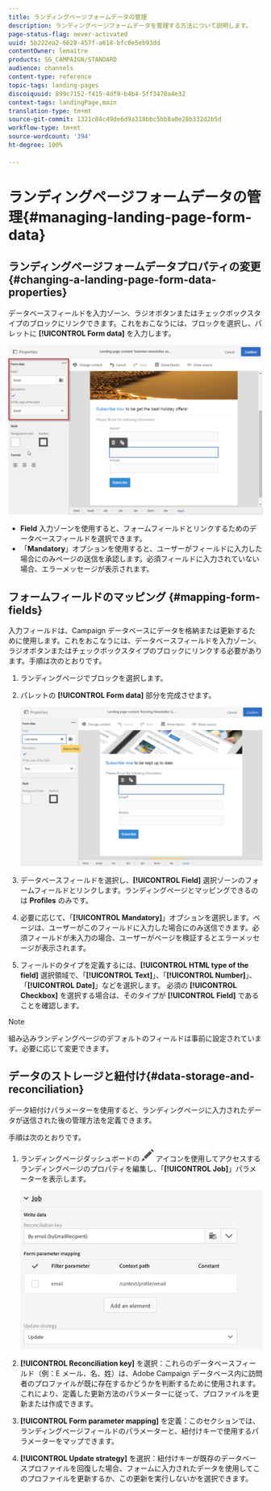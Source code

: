 ```yaml
---
title: ランディングページフォームデータの管理
description: ランディングページフォームデータを管理する方法について説明します。
page-status-flag: never-activated
uuid: 5b222ea2-6628-457f-a618-bfc0e5eb93dd
contentOwner: lemaitre
products: SG_CAMPAIGN/STANDARD
audience: channels
content-type: reference
topic-tags: landing-pages
discoiquuid: 899c7152-f415-4df9-b4b4-5ff3470a4e32
context-tags: landingPage,main
translation-type: tm+mt
source-git-commit: 1321c84c49de6d9a318bbc5bb8a0e28b332d2b5d
workflow-type: tm+mt
source-wordcount: '394'
ht-degree: 100%

---
```



# ランディングページフォームデータの管理{#managing-landing-page-form-data}

## ランディングページフォームデータプロパティの変更{#changing-a-landing-page-form-data-properties}

データベースフィールドを入力ゾーン、ラジオボタンまたはチェックボックスタイプのブロックにリンクできます。これをおこなうには、ブロックを選択し、パレットに **[!UICONTROL Form data]** を入力します。

![](assets/delivery_content_9.png)

* **Field** 入力ゾーンを使用すると、フォームフィールドとリンクするためのデータベースフィールドを選択できます。
* 「**Mandatory**」オプションを使用すると、ユーザーがフィールドに入力した場合にのみページの送信を承認します。必須フィールドに入力されていない場合、エラーメッセージが表示されます。

## フォームフィールドのマッピング {#mapping-form-fields}

入力フィールドは、Campaign データベースにデータを格納または更新するために使用します。これをおこなうには、データベースフィールドを入力ゾーン、ラジオボタンまたはチェックボックスタイプのブロックにリンクする必要があります。手順は次のとおりです。

1. ランディングページでブロックを選択します。
1. パレットの **[!UICONTROL Form data]** 部分を完成させます。

   ![](assets/editing_lp_content_4.png)

1. データベースフィールドを選択し、**[!UICONTROL Field]** 選択ゾーンのフォームフィールドとリンクします。ランディングページとマッピングできるのは **Profiles** のみです。

1. 必要に応じて、「**[!UICONTROL Mandatory]**」オプションを選択します。ページは、ユーザーがこのフィールドに入力した場合にのみ送信できます。必須フィールドが未入力の場合、ユーザーがページを検証するとエラーメッセージが表示されます。

1. フィールドのタイプを定義するには、**[!UICONTROL HTML type of the field]** 選択領域で、「**[!UICONTROL Text]**」、「**[!UICONTROL Number]**」、「**[!UICONTROL Date]**」などを選択します。
必須の **[!UICONTROL Checkbox]** を選択する場合は、そのタイプが **[!UICONTROL Field]** であることを確認します。

>[!NOTE]
>
>組み込みランディングページのデフォルトのフィールドは事前に設定されています。必要に応じて変更できます。

## データのストレージと紐付け{#data-storage-and-reconciliation}

データ紐付けパラメーターを使用すると、ランディングページに入力されたデータが送信された後の管理方法を定義できます。

手順は次のとおりです。

1. ランディングページダッシュボードの ![](assets/edit_darkgrey-24px.png) アイコンを使用してアクセスするランディングページのプロパティを編集し、「**[!UICONTROL Job]**」パラメーターを表示します。

   ![](assets/lp_parameters_4.png)

1. **[!UICONTROL Reconciliation key]** を選択：これらのデータベースフィールド（例：E メール、名、姓）は、Adobe Campaign データベース内に訪問者のプロファイルが既に存在するかどうかを判断するために使用されます。これにより、定義した更新方法のパラメーターに従って、プロファイルを更新または作成できます。
1. **[!UICONTROL Form parameter mapping]** を定義：このセクションでは、ランディングページフィールドのパラメーターと、紐付けキーで使用するパラメーターをマップできます。
1. **[!UICONTROL Update strategy]** を選択：紐付けキーが既存のデータベースプロファイルを回復した場合、フォームに入力されたデータを使用してこのプロファイルを更新するか、この更新を実行しないかを選択できます。
